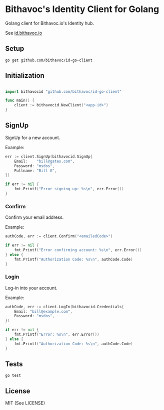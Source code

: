 # Bithavoc's Identity Client for Golang

 Golang client for Bithavoc.io's Identity hub.
 
 See [id.bithavoc.io](http://id.bithavoc.io)

## Setup

`go get github.com/bithavoc/id-go-client`

## Initialization

```go

import bithavocid "github.com/bithavoc/id-go-client"

func main() {
    client := bithavocid.NewClient("<app-id>")
}

```

## SignUp

SignUp for a new account.

Example:

```go
err := client.SignUp(bithavocid.SignUp{
    Email:    "bill@gates.com",
    Password: "msdos",
    Fullname: "Bill G",
})

if err != nil {
    fmt.Printf("Error signing up: %s\n", err.Error())
}

```

### Confirm

Confirm your email address.

Example:

```go
authCode, err := client.Confirm("<emailedCode>")

if err != nil {
    fmt.Printf("Error confirming account: %s\n", err.Error())
} else {
    fmt.Printf("Authorization Code: %s\n", authCode.Code)
}

```

### Login

Log-in into your account.

Example:

```go
authCode, err := client.LogIn(bithavocid.Credentials{
    Email: "bill@example.com",
    Password: "msdos",
})

if err != nil {
    fmt.Printf("Error: %s\n", err.Error())
} else {
    fmt.Printf("Authorization Code: %s\n", authCode.Code)
}

```

## Tests

`go test`

## License

MIT (See LICENSE)


